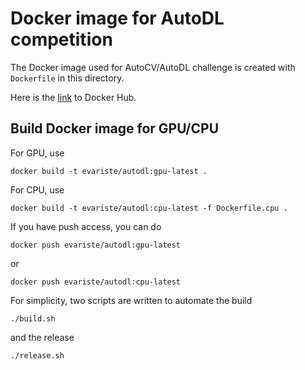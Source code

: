 # Docker image for AutoDL competition

The Docker image used for AutoCV/AutoDL challenge is created with `Dockerfile`
in this directory.

Here is the [link](https://hub.docker.com/r/evariste/autodl/) to Docker Hub.

## Build Docker image for GPU/CPU
For GPU, use
```
docker build -t evariste/autodl:gpu-latest .
```
For CPU, use
```
docker build -t evariste/autodl:cpu-latest -f Dockerfile.cpu .
```
If you have push access, you can do
```
docker push evariste/autodl:gpu-latest
```
or
```
docker push evariste/autodl:cpu-latest
```

For simplicity, two scripts are written to automate the build
```
./build.sh
```
and the release
```
./release.sh
```
